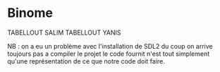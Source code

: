 # Binome
TABELLOUT SALIM 
TABELLOUT YANIS

NB : on a eu un problème avec l'installation de SDL2 du coup on arrive toujours pas a compiler le projet
le code fournit n'est tout simplement qu'une représentation de ce que notre code doit faire.